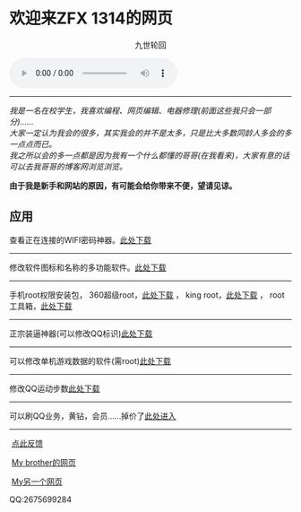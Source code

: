 # 欢迎来ZFX 1314的网页  
<center>九世轮回</center>
<p><div class="post-preview">
	<audio controls="controls" height="100" width="100">  <source src="MC九局 - 九世轮回.mp3" type="audio/mp3" />  
<embed height="100" width="100" src="MC九局 - 九世轮回.mp3" />
</audio><hr>


<i>我是一名在校学生，我喜欢编程、网页编辑、电器修理(前面这些我只会一部分)……<br>
大家一定认为我会的很多，其实我会的并不是太多，只是比大多数同龄人多会的多一点点而已。<br>
我之所以会的多一点都是因为我有一个什么都懂的哥哥(在我看来)，大家有意的话可以去我哥哥的博客网浏览浏览。</i>  
<p><b>由于我是新手和网站的原因，有可能会给你带来不便，望请见谅。</b></p>
<h2>应用</h2>
<p>查看正在连接的WIFI密码神器。<a href="http://oloc.baidu.com/promotion/app/appCommon?pid=1355595&channel=1015593l" alt="点击跳转">此处下载</a></p><hr>
<p>修改软件图标和名称的多功能软件。<a href="https://ag.qq.com/detail?gameId=com.gmail.heagoo.apkeditor.pro&ch=001401&pkgCh=10022313" alt="点击跳转">此处下载</a></p><hr>
<p>手机root权限安装包，
360超级root，<a href="https://m.baidu.com/mip/c/m.cr173.com/mipx/74466.html" alt="点击跳转">此处下载</a> ，
king root，<a href="https://ag.qq.com/detail?gameId=com.kingroot.kinguser&ch=001401&pkgCh=10022313" alt="点击跳转">此处下载</a> ，
root工具箱，<a href="https://ag.qq.com/detail?gameId=cn.liangliproducts.cttunknw&pkgCh=2037cn.liangliproducts.cttunknw&ch=001411&reportObj=%7B%22from_pageId%22%3A%22v_search%22%2C%22current_id%22%3A%22cn.liangliproducts.cttunknw%22%2C%22father_id%22%3A%221%22%7D&storeRef=%7B%22containerpage_id%22%3A%22v_search%22%2C%22current_id%22%3A%22search_list%22%2C%22father_id%22%3A%22v_search%22%7D" alt="点击跳转">此处下载</a></p><hr>
<p>正宗装逼神器(可以修改QQ标识)<a href="http://m.eoemarket.com/apps/show/id/831073" alt="点击跳转">此处下载</a></p><hr>
<p>可以修改单机游戏数据的软件(需root)<a href="http://g.pconline.com.cn/dl/79630.html" alt="点击跳转">此处下载</a></p><hr>
<p>修改QQ运动步数<a href="https://www.coolapk.com/apk/com.qqyundongxiugaiqi" alt="点击跳转">此处下载</a></p><hr>
<p>可以刷QQ业务，黄钻，会员……掉价了<a href="http://www.3131km.com/index.htm" alt="点击跳转">此处进入</a></p><hr>

<p>  <a href="mailto:2675699284@qq.com">点此反馈</a></p>
<p>  <a href="https://zfb132.github.io" title="点击跳转">My brother的网页</a></p>
<p>  <a href="https://zfx539.github.io" title="点击跳转">My另一个网页</a></p>
<p>QQ:2675699284</p>
